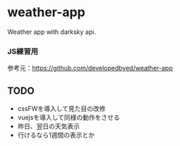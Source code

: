 # weather-app
Weather app with darksky api.

### JS練習用
参考元：https://github.com/developedbyed/weather-app

## TODO

- cssFWを導入して見た目の改修
- vuejsを導入して同様の動作をさせる
- 昨日、翌日の天気表示
- 行けるなら1週間の表示とか
